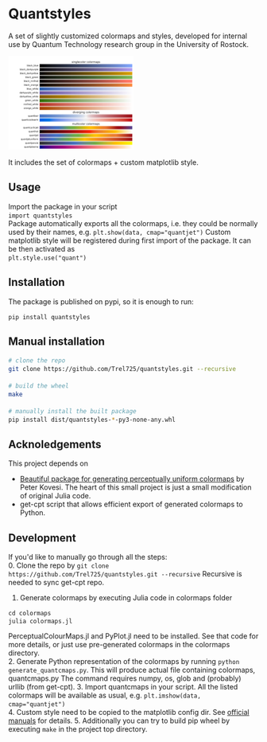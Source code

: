 # Quantstyles

A set of slightly customized colormaps and styles, developed for internal use by Quantum Technology research group in the University of Rostock.

<img src="https://raw.githubusercontent.com/Trel725/quantstyles/master/quantstyles/quant_cmaps.png" width="50%">

It includes the set of colormaps + custom matplotlib style.

## Usage

Import the package in your script  
`import quantstyles`  
Package automatically exports all the colormaps, i.e. they could be normally used by their names, e.g. `plt.show(data, cmap="quantjet")`
Custom matplotlib style will be registered during first import of the package. It can be then activated as   
`plt.style.use("quant")`

## Installation
The package is published on pypi, so it is enough to run:
```
pip install quantstyles
```

## Manual installation
``` bash
# clone the repo
git clone https://github.com/Trel725/quantstyles.git --recursive

# build the wheel
make

# manually install the built package
pip install dist/quantstyles-*-py3-none-any.whl

```

## Acknoledgements
This project depends on
- [Beautiful package for generating perceptually uniform colormaps](https://github.com/peterkovesi/PerceptualColourMaps.jl) by Peter Kovesi. The heart of this small project is just a small modification of original Julia code.  
- get-cpt script that allows efficient export of generated colormaps to Python.  

## Development
If you'd like to manually go through all the steps:  
0. Clone the repo by `git clone https://github.com/Trel725/quantstyles.git --recursive` Recursive is needed to sync get-cpt repo.
1. Generate colormaps by executing Julia code in colormaps folder  
```
cd colormaps
julia colormaps.jl
```
PerceptualColourMaps.jl and PyPlot.jl need to be installed. See that code for more details, or just use pre-generated colormaps in the colormaps directory.  
2. Generate Python representation of the colormaps by running `python generate_quantcmaps.py`. This will produce actual file containing colormaps, quantcmaps.py  The command requires numpy, os, glob and (probably) urllib (from get-cpt).
3. Import quantcmaps in your script. All the listed colormaps will be available as usual, e.g. `plt.imshow(data, cmap="quantjet")`  
4. Custom style need to be copied to the matplotlib config dir. See [official manuals](https://matplotlib.org/stable/tutorials/introductory/customizing.html) for details.
5. Additionally you can try to build pip wheel by executing `make` in the project top directory.
